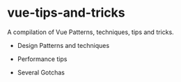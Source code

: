 # vue-tips-and-tricks

A compilation of Vue Patterns, techniques, tips and tricks.

- Design Patterns and techniques

- Performance tips

- Several Gotchas
